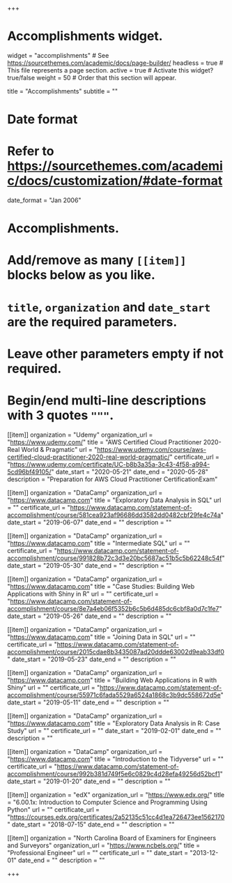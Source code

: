 +++
# Accomplishments widget.
widget = "accomplishments"  # See https://sourcethemes.com/academic/docs/page-builder/
headless = true  # This file represents a page section.
active = true  # Activate this widget? true/false
weight = 50  # Order that this section will appear.

title = "Accomplish&shy;ments"
subtitle = ""

# Date format
#   Refer to https://sourcethemes.com/academic/docs/customization/#date-format
date_format = "Jan 2006"

# Accomplishments.
#   Add/remove as many `[[item]]` blocks below as you like.
#   `title`, `organization` and `date_start` are the required parameters.
#   Leave other parameters empty if not required.
#   Begin/end multi-line descriptions with 3 quotes `"""`.

[[item]]
  organization = "Udemy"
  organization_url = "https://www.udemy.com/"
  title = "AWS Certified Cloud Practitioner 2020-Real World & Pragmatic"
  url = "https://www.udemy.com/course/aws-certified-cloud-practitioner-2020-real-world-pragmatic/"
  certificate_url = "https://www.udemy.com/certificate/UC-b8b3a35a-3c43-4f58-a994-5cd96bf49105/"
  date_start = "2020-05-21"
  date_end = "2020-05-28"
  description = "Preparation for AWS Cloud Practitioner CertificationExam"

[[item]]
  organization = "DataCamp"
  organization_url = "https://www.datacamp.com"
  title = "Exploratory Data Analysis in SQL"
  url = ""
  certificate_url = "https://www.datacamp.com/statement-of-accomplishment/course/581cea923af96686dd3582dd0482cbf29fe4c74a"
  date_start = "2019-06-07"
  date_end = ""
  description = ""

[[item]]
  organization = "DataCamp"
  organization_url = "https://www.datacamp.com"
  title = "Intermediate SQL"
  url = ""
  certificate_url = "https://www.datacamp.com/statement-of-accomplishment/course/991828b72c3d3e20bc5687ac51b5c5b62248c54f"
  date_start = "2019-05-30"
  date_end = ""
  description = ""
  
[[item]]
  organization = "DataCamp"
  organization_url = "https://www.datacamp.com"
  title = "Case Studies: Building Web Applications with Shiny in R"
  url = ""
  certificate_url = "https://www.datacamp.com/statement-of-accomplishment/course/8e7a4eb06f5352b6c5b6d485dc6cbf8a0d7c1fe7"
  date_start = "2019-05-26"
  date_end = ""
  description = ""
  
[[item]]
  organization = "DataCamp"
  organization_url = "https://www.datacamp.com"
  title = "Joining Data in SQL"
  url = ""
  certificate_url = "https://www.datacamp.com/statement-of-accomplishment/course/2015cdae8b3435087ad20ddde63002d9eab33df0"
  date_start = "2019-05-23"
  date_end = ""
  description = ""
  
[[item]]
  organization = "DataCamp"
  organization_url = "https://www.datacamp.com"
  title = "Building Web Applications in R with Shiny"
  url = ""
  certificate_url = "https://www.datacamp.com/statement-of-accomplishment/course/55971c6fada5529a6524a1868c3b9dc558672d5e"
  date_start = "2019-05-11"
  date_end = ""
  description = ""
  
[[item]]
  organization = "DataCamp"
  organization_url = "https://www.datacamp.com"
  title = "Exploratory Data Analysis in R: Case Study"
  url = ""
  certificate_url = ""
  date_start = "2019-02-01"
  date_end = ""
  description = ""
  
[[item]]
  organization = "DataCamp"
  organization_url = "https://www.datacamp.com"
  title = "Introduction to the Tidyverse"
  url = ""
  certificate_url = "https://www.datacamp.com/statement-of-accomplishment/course/992b381d749f5e6c0829c4d28efa49256d52bcf1"
  date_start = "2019-01-20"
  date_end = ""
  description = ""
  
[[item]]
  organization = "edX"
  organization_url = "https://www.edx.org/"
  title = "6.00.1x: Introduction to Computer Science and Programming Using Python"
  url = ""
  certificate_url = "https://courses.edx.org/certificates/2a52135c51cc4d1ea726473ee1562170"
  date_start = "2018-07-15"
  date_end = ""
  description = ""
  
[[item]]
  organization = "North Carolina Board of Examiners for Engineers and Surveyors"
  organization_url = "https://www.ncbels.org/"
  title = "Professional Engineer"
  url = ""
  certificate_url = ""
  date_start = "2013-12-01"
  date_end = ""
  description = ""
  
+++
